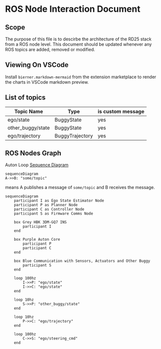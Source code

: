 # ROS Node Interaction Document
## Scope
The purpose of this file is to descirbe the architecture of the RD25 stack from a ROS node level. This document should be updated whenever any ROS topics are added, removed or modified.

## Viewing On VSCode
Install `bierner.markdown-mermaid` from the extension marketplace to render the charts in VSCode markdown preview.

## List of topics
| Topic Name | Type                    | is custom message  |
| ---------- | ----------------------- | ------------------ |
| ego/state  | BuggyState              | yes |
| other_buggy/state | BuggyState       | yes |
| ego/trajectory | BuggyTrajectory     | yes |

## ROS Nodes Graph
Auton Loop [Sequence Diagram](https://en.wikipedia.org/wiki/Sequence_diagram#:~:text=A%20sequence%20diagram%20shows%2C%20as,order%20in%20which%20they%20occur.)

```mermaid
sequenceDiagram
A->>B: "some/topic"
```

means A publishes a message of `some/topic` and B receives the message.

```mermaid
sequenceDiagram
    participant I as Ego State Estimator Node
    participant P as Planner Node
    participant C as Controller Node
    participant S as Firmware Comms Node

    box Grey HBK 3DM-GQ7 INS
        participant I
    end

    box Purple Auton Core
        participant P
        participant C
    end

    box Blue Communication with Sensors, Actuators and Other Buggy
        participant S
    end

    loop 100hz
        I->>P: "ego/state"
        I->>C: "ego/state"
    end

    loop 10hz
        S->>P: "other_buggy/state"
    end

    loop 10hz
        P->>C: "ego/trajectory"
    end

    loop 100hz
        C->>S: "ego/steering_cmd"
    end
```


